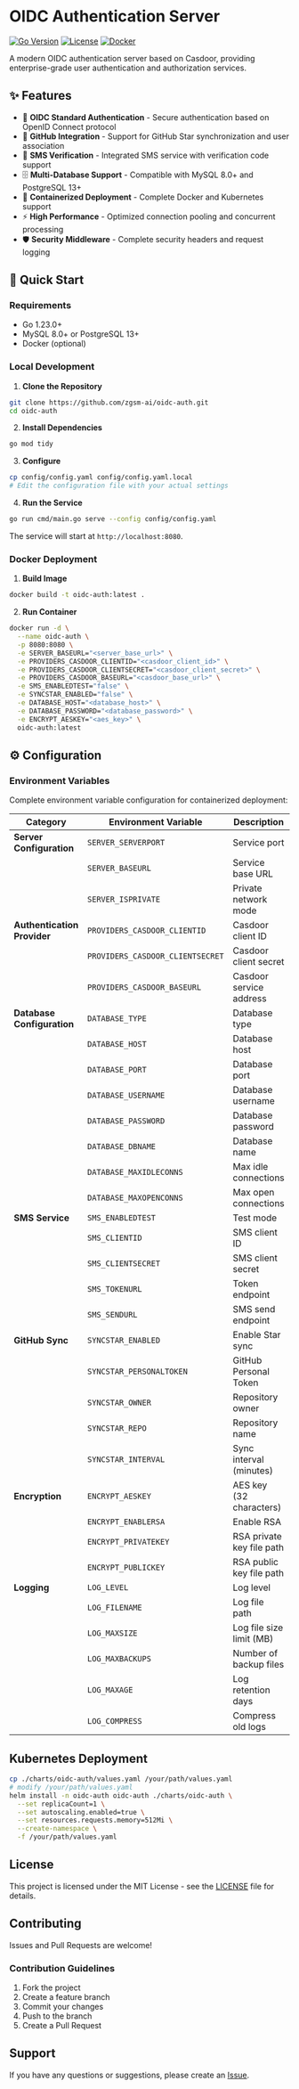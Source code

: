 # OIDC Authentication Server

[![Go Version](https://img.shields.io/badge/Go-1.23+-blue.svg)](https://golang.org/)
[![License](https://img.shields.io/badge/License-MIT-green.svg)](LICENSE)
[![Docker](https://img.shields.io/badge/Docker-Supported-blue.svg)](Dockerfile)

A modern OIDC authentication server based on Casdoor, providing enterprise-grade user authentication and authorization services.

## ✨ Features

- 🔐 **OIDC Standard Authentication** - Secure authentication based on OpenID Connect protocol
- 🌟 **GitHub Integration** - Support for GitHub Star synchronization and user association
- 📱 **SMS Verification** - Integrated SMS service with verification code support
- 🗄️ **Multi-Database Support** - Compatible with MySQL 8.0+ and PostgreSQL 13+
- 🐳 **Containerized Deployment** - Complete Docker and Kubernetes support
- ⚡ **High Performance** - Optimized connection pooling and concurrent processing
- 🛡️ **Security Middleware** - Complete security headers and request logging

## 🚀 Quick Start

### Requirements

- Go 1.23.0+
- MySQL 8.0+ or PostgreSQL 13+
- Docker (optional)

### Local Development

1. **Clone the Repository**
```bash
git clone https://github.com/zgsm-ai/oidc-auth.git
cd oidc-auth
```

2. **Install Dependencies**
```bash
go mod tidy
```

3. **Configure**
```bash
cp config/config.yaml config/config.yaml.local
# Edit the configuration file with your actual settings
```

4. **Run the Service**
```bash
go run cmd/main.go serve --config config/config.yaml
```

The service will start at `http://localhost:8080`.

### Docker Deployment

1. **Build Image**
```bash
docker build -t oidc-auth:latest .
```

2. **Run Container**
```bash
docker run -d \
  --name oidc-auth \
  -p 8080:8080 \
  -e SERVER_BASEURL="<server_base_url>" \
  -e PROVIDERS_CASDOOR_CLIENTID="<casdoor_client_id>" \
  -e PROVIDERS_CASDOOR_CLIENTSECRET="<casdoor_client_secret>" \
  -e PROVIDERS_CASDOOR_BASEURL="<casdoor_base_url>" \
  -e SMS_ENABLEDTEST="false" \
  -e SYNCSTAR_ENABLED="false" \
  -e DATABASE_HOST="<database_host>" \
  -e DATABASE_PASSWORD="<database_password>" \
  -e ENCRYPT_AESKEY="<aes_key>" \
  oidc-auth:latest
```

## ⚙️ Configuration

### Environment Variables

Complete environment variable configuration for containerized deployment:

| Category | Environment Variable | Description | Default Value |
|----------|---------------------|-------------|---------------|
| **Server Configuration** | `SERVER_SERVERPORT` | Service port | `8080` |
| | `SERVER_BASEURL` | Service base URL | `http://localhost:8080` |
| | `SERVER_ISPRIVATE` | Private network mode | `false` |
| **Authentication Provider** | `PROVIDERS_CASDOOR_CLIENTID` | Casdoor client ID | - |
| | `PROVIDERS_CASDOOR_CLIENTSECRET` | Casdoor client secret | - |
| | `PROVIDERS_CASDOOR_BASEURL` | Casdoor service address | - |
| **Database Configuration** | `DATABASE_TYPE` | Database type | `postgres` |
| | `DATABASE_HOST` | Database host | `localhost` |
| | `DATABASE_PORT` | Database port | `5432` |
| | `DATABASE_USERNAME` | Database username | `postgres` |
| | `DATABASE_PASSWORD` | Database password | - |
| | `DATABASE_DBNAME` | Database name | `auth` |
| | `DATABASE_MAXIDLECONNS` | Max idle connections | `50` |
| | `DATABASE_MAXOPENCONNS` | Max open connections | `300` |
| **SMS Service** | `SMS_ENABLEDTEST` | Test mode | `true` |
| | `SMS_CLIENTID` | SMS client ID | - |
| | `SMS_CLIENTSECRET` | SMS client secret | - |
| | `SMS_TOKENURL` | Token endpoint | - |
| | `SMS_SENDURL` | SMS send endpoint | - |
| **GitHub Sync** | `SYNCSTAR_ENABLED` | Enable Star sync | `true` |
| | `SYNCSTAR_PERSONALTOKEN` | GitHub Personal Token | - |
| | `SYNCSTAR_OWNER` | Repository owner | `zgsm-ai` |
| | `SYNCSTAR_REPO` | Repository name | `zgsm` |
| | `SYNCSTAR_INTERVAL` | Sync interval (minutes) | `1` |
| **Encryption** | `ENCRYPT_AESKEY` | AES key (32 characters) | - |
| | `ENCRYPT_ENABLERSA` | Enable RSA | `false` |
| | `ENCRYPT_PRIVATEKEY` | RSA private key file path | `config/private.pem` |
| | `ENCRYPT_PUBLICKEY` | RSA public key file path | `config/public.pem` |
| **Logging** | `LOG_LEVEL` | Log level | `info` |
| | `LOG_FILENAME` | Log file path | `logs/app.log` |
| | `LOG_MAXSIZE` | Log file size limit (MB) | `100` |
| | `LOG_MAXBACKUPS` | Number of backup files | `10` |
| | `LOG_MAXAGE` | Log retention days | `30` |
| | `LOG_COMPRESS` | Compress old logs | `true` |

## Kubernetes Deployment

```bash
cp ./charts/oidc-auth/values.yaml /your/path/values.yaml
# modify /your/path/values.yaml
helm install -n oidc-auth oidc-auth ./charts/oidc-auth \
  --set replicaCount=1 \
  --set autoscaling.enabled=true \
  --set resources.requests.memory=512Mi \
  --create-namespace \
  -f /your/path/values.yaml
```

## License

This project is licensed under the MIT License - see the [LICENSE](LICENSE) file for details.

## Contributing

Issues and Pull Requests are welcome!

### Contribution Guidelines
1. Fork the project
2. Create a feature branch
3. Commit your changes
4. Push to the branch
5. Create a Pull Request

## Support

If you have any questions or suggestions, please create an [Issue](https://github.com/zgsm-ai/oidc-auth/issues).